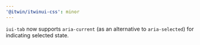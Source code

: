 ```yaml
---
'@itwin/itwinui-css': minor
---
```


`iui-tab` now supports `aria-current` (as an alternative to `aria-selected`) for indicating selected state.
